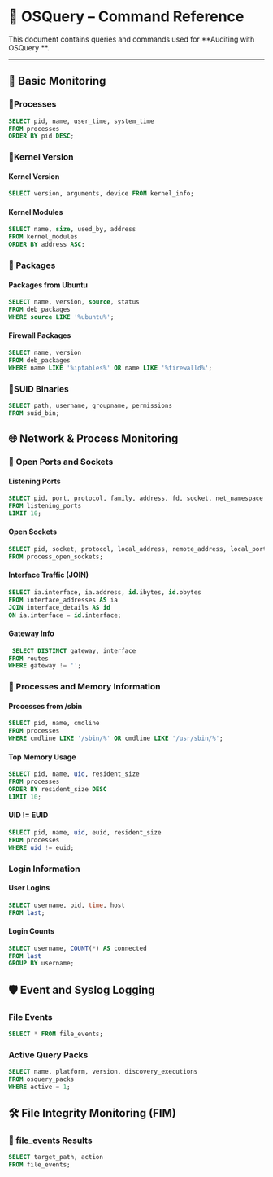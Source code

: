 # 📘 OSQuery – Command Reference 

This document contains queries and commands used for **Auditing with OSQuery **.

---

## 🧱 Basic Monitoring

### 🔹Processes 
```sql
SELECT pid, name, user_time, system_time
FROM processes
ORDER BY pid DESC;
```

### 🔹Kernel Version
#### Kernel Version
```sql
SELECT version, arguments, device FROM kernel_info;
```
#### Kernel Modules
```sql
SELECT name, size, used_by, address
FROM kernel_modules
ORDER BY address ASC;
```
### 🔹 Packages
#### Packages from Ubuntu
```sql
SELECT name, version, source, status
FROM deb_packages
WHERE source LIKE '%ubuntu%';
```
#### Firewall Packages
```sql
SELECT name, version
FROM deb_packages
WHERE name LIKE '%iptables%' OR name LIKE '%firewalld%';
```
### 🔹SUID Binaries
```sql
SELECT path, username, groupname, permissions
FROM suid_bin;
````

## 🌐 Network & Process Monitoring
### 🔹 Open Ports and Sockets
#### Listening Ports
```sql
SELECT pid, port, protocol, family, address, fd, socket, net_namespace
FROM listening_ports
LIMIT 10;
````
#### Open Sockets
```sql
SELECT pid, socket, protocol, local_address, remote_address, local_port, remote_port
FROM process_open_sockets;
```

#### Interface Traffic (JOIN)
```sql
SELECT ia.interface, ia.address, id.ibytes, id.obytes
FROM interface_addresses AS ia
JOIN interface_details AS id
ON ia.interface = id.interface;
```

#### Gateway Info
```sql
 SELECT DISTINCT gateway, interface
FROM routes
WHERE gateway != '';
```
### 🔹 Processes and Memory Information
#### Processes from /sbin
```sql
SELECT pid, name, cmdline
FROM processes
WHERE cmdline LIKE '/sbin/%' OR cmdline LIKE '/usr/sbin/%';
```

#### Top Memory Usage
```sql
SELECT pid, name, uid, resident_size
FROM processes
ORDER BY resident_size DESC
LIMIT 10;
```

#### UID != EUID
```sql
SELECT pid, name, uid, euid, resident_size
FROM processes
WHERE uid != euid;
```
### Login Information
#### User Logins
```sql
SELECT username, pid, time, host
FROM last;
```

#### Login Counts
```sql
SELECT username, COUNT(*) AS connected
FROM last
GROUP BY username;
```

## 🛡️ Event and Syslog Logging
### File Events
```sql
SELECT * FROM file_events;
```

### Active Query Packs
```sql
SELECT name, platform, version, discovery_executions
FROM osquery_packs
WHERE active = 1;
```
## 🛠️ File Integrity Monitoring (FIM)
### 🔹 file_events Results
```sql
SELECT target_path, action
FROM file_events;
```






